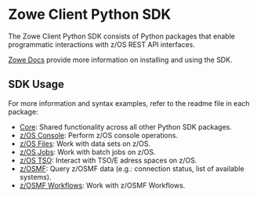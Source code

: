 Zowe Client Python SDK
======================
  
The Zowe Client Python SDK consists of Python packages that enable programmatic interactions with z/OS REST API interfaces.

[Zowe Docs](https://docs.zowe.org/stable/user-guide/sdks-using) provide more information on installing and using the SDK.


SDK Usage
-----------------

For more information and syntax examples, refer to the readme file in each package:

- [Core](core/README.md): Shared functionality across all other Python SDK packages.
- [z/OS Console](zos_console/README.md): Perform z/OS console operations.
- [z/OS Files](zos_files/README.md): Work with data sets on z/OS.
- [z/OS Jobs](zos_jobs/README.md): Work with batch jobs on z/OS.
- [z/OS TSO](zos_tso/README.md): Interact with TSO/E adress spaces on z/OS.
- [z/OSMF](zosmf/README.md): Query z/OSMF data (e.g.: connection status, list of available systems).
- [z/OSMF Workflows](zosmf_workflows/README.md): Work with z/OSMF Workflows.

